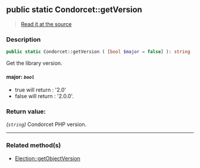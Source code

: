 ## public static Condorcet::getVersion

> [Read it at the source](https://github.com/julien-boudry/Condorcet/blob/master/src/Condorcet.php#L74)

### Description    

```php
public static Condorcet::getVersion ( [bool $major = false] ): string
```

Get the library version.
    

#### **major:** *`bool`*   
* true will return : '2.0'
* false will return : '2.0.0'.    


### Return value:   

*(`string`)* Condorcet PHP version.


---------------------------------------

### Related method(s)      

* [Election::getObjectVersion](/Docs/ApiReferences/Election%20Class/public%20Election--getObjectVersion.md)    
